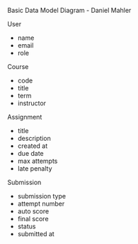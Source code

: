 Basic Data Model Diagram - Daniel Mahler

User
- name
- email
- role

Course
- code
- title
- term
- instructor

Assignment
- title
- description
- created at
- due date
- max attempts
- late penalty

Submission
- submission type
- attempt number
- auto score
- final score
- status
- submitted at